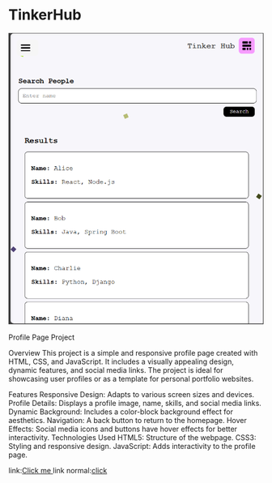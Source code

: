 # TinkerHub
<img src="./normal/home.png" alt="home gui">


Profile Page Project

Overview
This project is a simple and responsive profile page created with HTML, CSS, and JavaScript. It includes a visually appealing design, dynamic features, and social media links. The project is ideal for showcasing user profiles or as a template for personal portfolio websites.

Features
Responsive Design: Adapts to various screen sizes and devices.
Profile Details: Displays a profile image, name, skills, and social media links.
Dynamic Background: Includes a color-block background effect for aesthetics.
Navigation: A back button to return to the homepage.
Hover Effects: Social media icons and buttons have hover effects for better interactivity.
Technologies Used
HTML5: Structure of the webpage.
CSS3: Styling and responsive design.
JavaScript: Adds interactivity to the profile page.

link:<a href="https://tinker-hub-r2ob.vercel.app/">Click me </a>
link normal:<a href="https://tinker-hub.vercel.app/">click</a>